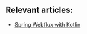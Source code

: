 ## Relevant articles:
- [Spring Webflux with Kotlin](http://www.baeldung.com/spring-webflux-kotlin)
